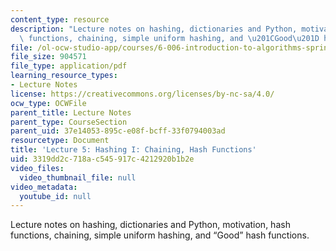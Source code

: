 ```yaml
---
content_type: resource
description: "Lecture notes on hashing, dictionaries and Python, motivation, hash\
  \ functions, chaining, simple uniform hashing, and \u201CGood\u201D hash functions."
file: /ol-ocw-studio-app/courses/6-006-introduction-to-algorithms-spring-2008/3319dd2c718ac545917c4212920b1b2e_lec5.pdf
file_size: 904571
file_type: application/pdf
learning_resource_types:
- Lecture Notes
license: https://creativecommons.org/licenses/by-nc-sa/4.0/
ocw_type: OCWFile
parent_title: Lecture Notes
parent_type: CourseSection
parent_uid: 37e14053-895c-e08f-bcff-33f0794003ad
resourcetype: Document
title: 'Lecture 5: Hashing I: Chaining, Hash Functions'
uid: 3319dd2c-718a-c545-917c-4212920b1b2e
video_files:
  video_thumbnail_file: null
video_metadata:
  youtube_id: null
---
```

Lecture notes on hashing, dictionaries and Python, motivation, hash functions, chaining, simple uniform hashing, and “Good” hash functions.